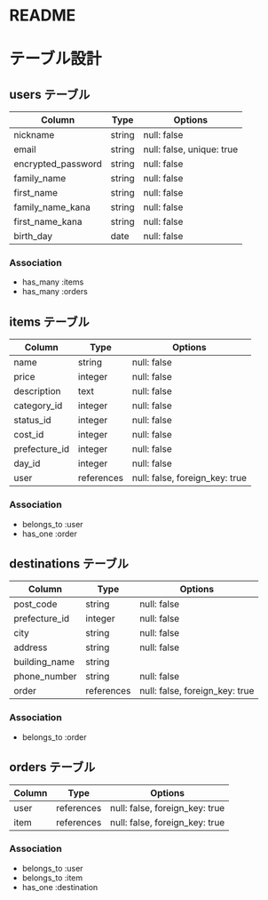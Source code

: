 # README

# テーブル設計

## users テーブル

| Column             | Type   | Options                   |
| ------------------ | ------ | ------------------------- |
| nickname           | string | null: false               |
| email              | string | null: false, unique: true |
| encrypted_password | string | null: false               |
| family_name        | string | null: false               |
| first_name         | string | null: false               |
| family_name_kana   | string | null: false               |
| first_name_kana    | string | null: false               |
| birth_day          | date   | null: false               |

### Association

- has_many :items
- has_many :orders

## items テーブル

| Column        | Type        | Options                        |
| ------------- | ----------- | ------------------------------ |
| name          | string      | null: false                    |
| price         | integer     | null: false                    |
| description   | text        | null: false                    |
| category_id   | integer     | null: false                    |
| status_id     | integer     | null: false                    |
| cost_id       | integer     | null: false                    |
| prefecture_id | integer     | null: false                    |
| day_id        | integer     | null: false                    |
| user          | references  | null: false, foreign_key: true |

### Association

- belongs_to :user
- has_one :order

## destinations テーブル

| Column                    | Type       | Options                            |
| ------------------------- | ---------- | ---------------------------------- |
| post_code                 | string     | null: false                        |
| prefecture_id             | integer    | null: false                        |
| city                      | string     | null: false                        |
| address                   | string     | null: false                        |
| building_name             | string     |                                    |
| phone_number              | string     | null: false                        |
| order                     | references | null: false, foreign_key: true     |

### Association

- belongs_to :order

## orders テーブル

| Column  | Type       | Options                        |
| ------- | ---------- | ------------------------------ |
| user    | references | null: false, foreign_key: true |
| item    | references | null: false, foreign_key: true |

### Association

- belongs_to :user
- belongs_to :item
- has_one  :destination